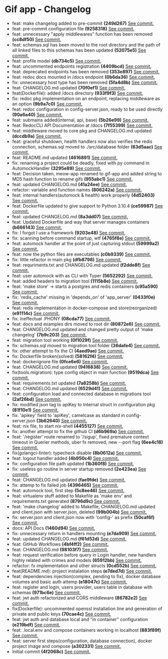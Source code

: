 # Gif app - Changelog
 - feat: make changelog added to pre-commit **(249d267)** [See commit.](https://github.com/luisnquin/gif-app/commit/249d267cde26f7566ffa3389cfdf61439693ccac)<br>
 - feat: pre-commit configuration file **(9258318)** [See commit.](https://github.com/luisnquin/gif-app/commit/9258318130842304f9c0c220d97e9559dae3c03e)<br>
 - feat: unnecessary "apply middlewares" function has been removed **(cc8df50)** [See commit.](https://github.com/luisnquin/gif-app/commit/cc8df506a12a43101323bc3cd9044a60112cc82a)<br>
 - feat: schemas.sql has been moved to the root directory and the path of all linked files to this schemas has been updated **(52075e5)** [See commit.](https://github.com/luisnquin/gif-app/commit/52075e525686760a47f7b27650aab167a12ba201)<br>
 - feat: profile model **(db734c5)** [See commit.](https://github.com/luisnquin/gif-app/commit/db734c5ed10e3fe68c8dd21215cbcce6ab07d363)<br>
 - feat: uncommented endpoints registration **(4409bcd)** [See commit.](https://github.com/luisnquin/gif-app/commit/4409bcd0bd2d45ae4f6001286e8d9e0f922a2394)<br>
 - feat: deprecated endpoints has been removed **(353e897)** [See commit.](https://github.com/luisnquin/gif-app/commit/353e897310a51289b778a610a18823f608a02586)<br>
 - feat: redoc docs mounted in /docs endpoint **(0b6da36)** [See commit.](https://github.com/luisnquin/gif-app/commit/0b6da36134b4acff41d476d960eb467fb6af8c9f)<br>
 - fix: unnecessary host type has been removed **(5fa4d8b)** [See commit.](https://github.com/luisnquin/gif-app/commit/5fa4d8b0d3ed99c3671c97ba6ed4185087ecc442)<br>
 - feat: CHANGELOG.md updated **(70f0ef1)** [See commit.](https://github.com/luisnquin/gif-app/commit/70f0ef1131d5bfa964115205bb6e97f04b190d9e)<br>
 - feat(Dockerfile): added /docs directory **(933f9f3)** [See commit.](https://github.com/luisnquin/gif-app/commit/933f9f382e456bb241f8235e7b1c6bb9f9f4361f)<br>
 - fix: redoc pkg implementation on an endpoint, replacing middleware as an option **(9b9a7c0)** [See commit.](https://github.com/luisnquin/gif-app/commit/9b9a7c08f7e25c9fc4dfe1accf7469480156c83c)<br>
 - feat: redoc configuration in config-server.json, ready to be used directly **(90a6a40)** [See commit.](https://github.com/luisnquin/gif-app/commit/90a6a4075f2b1e6089eb54eb2c1afadcb69d5e18)<br>
 - feat: submains added(internal, api, base) **(5b26e99)** [See commit.](https://github.com/luisnquin/gif-app/commit/5b26e99627417143bd57ed3dbedbc3f22c0e2a22)<br>
 - feat: RedocCLI API Documentation at /docs **(7f55399)** [See commit.](https://github.com/luisnquin/gif-app/commit/7f55399a4a048e6ce4284dfcbcfd9494b0911105)<br>
 - feat: middleware moved to core pkg and CHANGELOG.md updated **(dccdb9a)** [See commit.](https://github.com/luisnquin/gif-app/commit/dccdb9ae60ef8f091e04b694f93b586b884835ae)<br>
 - feat: graceful shutdown, health handlers now also verifies the redis connection, schemas.sql moved to ./src/database folder **(63d5aac)** [See commit.](https://github.com/luisnquin/gif-app/commit/63d5aacf18b298fdf591b18f7f6c7315036c8c60)<br>
 - feat: README.md updated **(4616891)** [See commit.](https://github.com/luisnquin/gif-app/commit/46168916e61d983b07685c2241bb673dc0383cc3)<br>
 - fix: renaming a project could be deadly, fixed with py command in AutomockHandler **(3295e89)** [See commit.](https://github.com/luisnquin/gif-app/commit/3295e89a1fc738b5ca2aba1a14b925ab9b395761)<br>
 - feat: Decision taken, meow-app renamed to gif-app and added string to MD5 hash function to rename gifs **(955abc1)** [See commit.](https://github.com/luisnquin/gif-app/commit/955abc11d843352f044e08f8de6526b0e40c44dd)<br>
 - feat: updated CHANGELOG.md **(41a24ee)** [See commit.](https://github.com/luisnquin/gif-app/commit/41a24eee1b830e5f112dddd6b962e39fa03e30bc)<br>
 - refactor: variable and function names **(806242a)** [See commit.](https://github.com/luisnquin/gif-app/commit/806242a4b381b0850c8c552c61ad1e812a8ed771)<br>
 - feat: internal handlers(automock & health) work properly **(4d52403)** [See commit.](https://github.com/luisnquin/gif-app/commit/4d5240357de391cfdeec5a8546f6a9104f864656)<br>
 - feat: Dockerfile updated to give support to Python 3.10.4 **(ce59987)** [See commit.](https://github.com/luisnquin/gif-app/commit/ce59987e9c1804d408cc247b9685e9e5d7c3ee14)<br>
 - feat: updated CHANGELOG.md **(8a3dd07)** [See commit.](https://github.com/luisnquin/gif-app/commit/8a3dd07369975cb571879c6108d7dbb92498aed9)<br>
 - feat: Updated Dockerfile and way that server manages containers **(b666143)** [See commit.](https://github.com/luisnquin/gif-app/commit/b66614301cb5cb6a99cfc7b0eff8ed33b31e2c3f)<br>
 - fix: I forgot I use a framework **(9203e48)** [See commit.](https://github.com/luisnquin/gif-app/commit/9203e48765e2fe739cfe2c135bc3b3fa0a4e668e)<br>
 - fix: scanning before command startup, wtf **(4765f8e)** [See commit.](https://github.com/luisnquin/gif-app/commit/4765f8ee1bc3106ed9c80c4debd510174dbd6e70)<br>
 - feat: automock handler at the point of just capturing stdout **(59999a2)** [See commit.](https://github.com/luisnquin/gif-app/commit/59999a2c3d9b5f4490c2cc755e77570d483ae878)<br>
 - feat: now the python files are executables **(c0b9339)** [See commit.](https://github.com/luisnquin/gif-app/commit/c0b9339f2491ee5c2c992e7e62053f9e3077567f)<br>
 - fix: little refactor in main pkg **(dfb8798)** [See commit.](https://github.com/luisnquin/gif-app/commit/dfb8798180f1d8f0ed45ab8ba4e47363724a9d9c)<br>
 - feat: requriments.txt and CHANGELOG.md updated **(f2dde8f)** [See commit.](https://github.com/luisnquin/gif-app/commit/f2dde8f4f2fdb38f438df314369370982dcff501)<br>
 - feat: user automock with as CLI with Typer **(5652292)** [See commit.](https://github.com/luisnquin/gif-app/commit/5652292a331ff2d021f329d78cd1e6699062a5a9)<br>
 - feat: added headers to migration tool **(1115b8e)** [See commit.](https://github.com/luisnquin/gif-app/commit/1115b8ebc3d033fd6fffd8e8dfbb918e6dfab39d)<br>
 - feat: 'make store' -> starts a postgres and redis containers **(c95a590)** [See commit.](https://github.com/luisnquin/gif-app/commit/c95a590ce34bf7694d6d7b60512a974cb5714d04)<br>
 - fix: 'redis_cache' missing in 'depends_on' of 'app_server' **(0433f0e)** [See commit.](https://github.com/luisnquin/gif-app/commit/0433f0ee7dd46236d33ae9c65520fc7fa09c2664)<br>
 - feat: redis implementation in docker-compose and store(reorganized) **(e91114c)** [See commit.](https://github.com/luisnquin/gif-app/commit/e91114cbbc2a5f24012ae0d117456906da747df2)<br>
 - fix: ineffectual .PHONY **(08cda77)** [See commit.](https://github.com/luisnquin/gif-app/commit/08cda77134af7ca41827a64dfd540862d6a494a6)<br>
 - feat: docs and examples dirs moved to root dir **(80872e6)** [See commit.](https://github.com/luisnquin/gif-app/commit/80872e6a2fc2cd837e4e32134118cbe0a81207a3)<br>
 - feat: CHANGELOG.md updated and changed pretty output of 'make changelog' **(7b9c203)** [See commit.](https://github.com/luisnquin/gif-app/commit/7b9c203eaa40d9497e123ada7215f6076205dd47)<br>
 - feat: migration tool working **(0f1029f)** [See commit.](https://github.com/luisnquin/gif-app/commit/0f1029f807c8b9d6fc1faae3681e6fc4698500da)<br>
 - fix: schemas.sql moved to migration tool folder **(36dafe4)** [See commit.](https://github.com/luisnquin/gif-app/commit/36dafe4b6c9817dd88c4e3799fb0fd89ba1fec59)<br>
 - fix: other attempt to fix the CI **(4aed9ae)** [See commit.](https://github.com/luisnquin/gif-app/commit/4aed9aef10791037564b3af89b6f26fe374777d4)<br>
 - fix: Dockerfile broken(solved) **(58162f4)** [See commit.](https://github.com/luisnquin/gif-app/commit/58162f4c352dfac844cc71d475534a12b5657bb2)<br>
 - feat: dockerignore file **(0fce6e6)** [See commit.](https://github.com/luisnquin/gif-app/commit/0fce6e60fb1952275b3a8c8cced07cf816b19c49)<br>
 - feat: CHANGELOG.md updated **(9416838)** [See commit.](https://github.com/luisnquin/gif-app/commit/9416838c7d4949da8b63f62c30d4e96fc8b35071)<br>
 - fix(tools.migration): type config object in main function **(9519dca)** [See commit.](https://github.com/luisnquin/gif-app/commit/9519dcae3eb3545720aabab168ef4bb57bf71382)<br>
 - feat: requirements.txt updated **(7a8258b)** [See commit.](https://github.com/luisnquin/gif-app/commit/7a8258b5585586123f5242813e3a4f8300194df8)<br>
 - feat: CHANGELOG.md updated **(6529d41)** [See commit.](https://github.com/luisnquin/gif-app/commit/6529d41762b73e682d759900866068dbc4b9d2d2)<br>
 - feat: configuration load and connected database in migrations tool **(2af26bd)** [See commit.](https://github.com/luisnquin/gif-app/commit/2af26bd61047222c060b9c2b715a1dbdd62e8dad)<br>
 - fix: modified json tag to apiKey to Internal struct in configuration pkg **(81f10e1)** [See commit.](https://github.com/luisnquin/gif-app/commit/81f10e197a3ba2b15fda404f7c70dc8ca6305d24)<br>
 - fix: 'apikey' field to 'apiKey', camelcase as standard in config-server.json **(3b62640)** [See commit.](https://github.com/luisnquin/gif-app/commit/3b62640c10bcde10d4ec2fc466f20b57d2b1bf41)<br>
 - feat: nix file, to start nix-shell **(4455127)** [See commit.](https://github.com/luisnquin/gif-app/commit/445512742f1aba6b18de495b658d7c312bd38191)<br>
 - fix: another attempt to fix the github CI **(d6b969a)** [See commit.](https://github.com/luisnquin/gif-app/commit/d6b969a8d8c7c201cfc968d9a5782d14d4df89c3)<br>
 - feat: '/register' route renamed to '/sigup', fixed premature context timeout in Querier methods, uber fx removed, new --port flag **(6ee4c18)** [See commit.](https://github.com/luisnquin/gif-app/commit/6ee4c18134e6c8b3483ffd3804eb5289e1b310d0)<br>
 - fix(golangci-linter): typecheck disable **(8b0612a)** [See commit.](https://github.com/luisnquin/gif-app/commit/8b0612a837f73fbc00f7572d15789cb4a825e4e4)<br>
 - feat: logout handler added **(4b950c4)** [See commit.](https://github.com/luisnquin/gif-app/commit/4b950c4ab119ee612a39cec44e14f23e56d9fa1a)<br>
 - fix: configuration file path updated **(1b360f8)** [See commit.](https://github.com/luisnquin/gif-app/commit/1b360f8a096a6922516524bd36fc40020357eb63)<br>
 - fix: useless go routine in server startup removed **(2e423ea)** [See commit.](https://github.com/luisnquin/gif-app/commit/2e423eaf37ffc8cb775d0f61ab5960e58c04e17c)<br>
 - feat: CHANGELOG.md updated **(fae9fde)** [See commit.](https://github.com/luisnquin/gif-app/commit/fae9fde6b58c1d2ce7f5129b65944bb301a56d34)<br>
 - fix: attemp to fix failed job **(4396465)** [See commit.](https://github.com/luisnquin/gif-app/commit/439646598190a55751bfd27ac2647d57b53cb04a)<br>
 - feat: automock tool, first step **(5c8ee46)** [See commit.](https://github.com/luisnquin/gif-app/commit/5c8ee4625e9342afe6c5c1d1c8e0d82096556de7)<br>
 - feat: virtualenv stuff added to Makefile as 'make env' and requirements.txt generated **(8796d9c)** [See commit.](https://github.com/luisnquin/gif-app/commit/8796d9c231cfe5b11fda99b1ed66454f69992177)<br>
 - feat: 'make changelog' added to Makefile, CHANGELOG.md updated and client.json with server.json, deleted **(99b004b)** [See commit.](https://github.com/luisnquin/gif-app/commit/99b004b74cc462efd1f6756602a8da857d5793ca)<br>
 - fix: server.json and client.json now with 'config-' as prefix **(50caf6f)** [See commit.](https://github.com/luisnquin/gif-app/commit/50caf6f75d8480689ecdb830f293cdc9f4471ab5)<br>
 - docs: API Docs **(1460d94)** [See commit.](https://github.com/luisnquin/gif-app/commit/1460d9440b9020c95e1da2fcf9fe45f47b908e80)<br>
 - fix: unnecessary return in handlers mounting **(e7da909)** [See commit.](https://github.com/luisnquin/gif-app/commit/e7da909e217d297a2167704277f60a537841c784)<br>
 - feat: updated CHANGELOG.md **(f61d52d)** [See commit.](https://github.com/luisnquin/gif-app/commit/f61d52d7853055b1419f768e50a1890f8f2b0862)<br>
 - feat: GitHub Workflows **(4bf4ff2)** [See commit.](https://github.com/luisnquin/gif-app/commit/4bf4ff2115ba4e2803f84ce1644a520ec870189e)<br>
 - feat: CHANGELOG.md **(98103f7)** [See commit.](https://github.com/luisnquin/gif-app/commit/98103f796851352f7499fd1f89d7836dc49a1573)<br>
 - feat: request verification before query in Login handler, new handlers highly related with crimes and models **(65912bb)** [See commit.](https://github.com/luisnquin/gif-app/commit/65912bbb062bb6e869ed3280ff89e4a60df1f392)<br>
 - refactor: fx implementation and other structs **(0cd552b)** [See commit.](https://github.com/luisnquin/gif-app/commit/0cd552b88b900a642dcbc4f41b8a28ababf62527)<br>
 - feat(README.md): project instalation steps **(e7ded7d)** [See commit.](https://github.com/luisnquin/gif-app/commit/e7ded7da585c197179178e3bd5ba3cfa833bb8b3)<br>
 - feat: dependencies injection(complex, pending to fix), docker database volumes and basic auth attemp **(e18047c)** [See commit.](https://github.com/luisnquin/gif-app/commit/e18047cf53a6ed4cfc93bd59ce3e5f3fa3e81050)<br>
 - feat: register and login, users provider, users table in database with schemas **(971bc6e)** [See commit.](https://github.com/luisnquin/gif-app/commit/971bc6e88bb48e2f0aa03d6004aa73db38ab5c16)<br>
 - feat: jwt auth refactorized and CORS middleware **(86782e2)** [See commit.](https://github.com/luisnquin/gif-app/commit/86782e20ac8e56bece0e86969639cd45413b0899)<br>
 - fix(Dockerfile): uncommented openssl installation line and generation of private and public keys **(70cae4c)** [See commit.](https://github.com/luisnquin/gif-app/commit/70cae4c6623405be9068e2acfe209094fad1506d)<br>
 - feat: jwt auth and database local and "in container" configuration **(e219bdf)** [See commit.](https://github.com/luisnquin/gif-app/commit/e219bdf6bd38426f62861f69ecd3a479fc1ca185)<br>
 - feat: .local.env and compose containers working in localhost **(883f89f)** [See commit.](https://github.com/luisnquin/gif-app/commit/883f89fa8b33b7bffc25b480ebaf0ca8447cbff7)<br>
 - feat: server first steps(configuration, database connection), docker project image and compose **(a302331)** [See commit.](https://github.com/luisnquin/gif-app/commit/a302331467168754b1267e04ad7da0200e3590f2)<br>
 - Initial commit **(4f2068c)** [See commit.](https://github.com/luisnquin/gif-app/commit/4f2068caabba824e667e7cd71b52f8dbe78f8c73)<br>